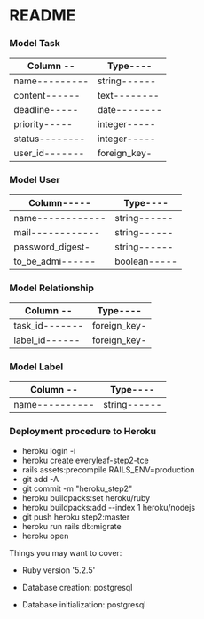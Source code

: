 # README

### Model Task

|**Column** -- | **Type**----|
|------------- | ------------|
|name--------- | string------|
|content------ | text--------|
|deadline----- | date--------|
|priority----- | integer-----|
|status--------| integer-----|
|user_id-------| foreign_key-|


### Model User

|**Column**----- | **Type**----|
|----------------| ------------|
|name------------| string------|
|mail------------| string------|
|password_digest-| string------|
|to_be_admi------| boolean-----|


### Model Relationship

|**Column** -- | **Type**----|
|------------- | ------------|
|task_id-------| foreign_key-|
|label_id------| foreign_key-|

### Model Label

|**Column** -- | **Type**----|
|------------- | ------------|
|name----------| string------|


### Deployment procedure to Heroku

* heroku login -i
* heroku create everyleaf-step2-tce
* rails assets:precompile RAILS_ENV=production
* git add -A
* git commit -m "heroku_step2"
* heroku buildpacks:set heroku/ruby
* heroku buildpacks:add --index 1 heroku/nodejs
* git push heroku step2:master
* heroku run rails db:migrate
* heroku open

Things you may want to cover:

* Ruby version '5.2.5'

* Database creation: postgresql

* Database initialization: postgresql
